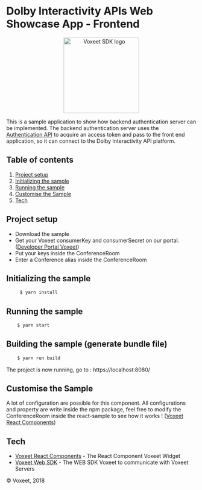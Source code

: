 Dolby Interactivity APIs Web Showcase App - Frontend
=====================

<p align="center">
<img src="https://cdn.dolby.io/wp-content/uploads/2020/05/Dolbyio-white-horizontal-e1589344433251.jpg" alt="Voxeet SDK logo" title="Dolby.io logo" width="200"/>
</p>

This is a sample application to show how backend authentication server can be implemented. The backend authentication server uses the [Authentication API](https://dolby.io/developers/interactivity-apis/rest-apis/authentication#operation/postOAuthToken) to acquire an access token and pass to the front end application, so it can connect to the Dolby Interactivity API platform.


## Table of contents

  1. [Project setup](#project-setup)
  1. [Initializing the sample](#initializing-the-sample)
  1. [Running the sample](#running-the-sample)
  1. [Customise the Sample](#customise-the-sample)
  1. [Tech](#tech)

## Project setup

 - Download the sample
 - Get your Voxeet consumerKey and consumerSecret on our portal. ([Developer Portal Voxeet](https://developer.voxeet.com))
 - Put your keys inside the ConferenceRoom
 - Enter a Conference alias inside the ConferenceRoom

## Initializing the sample

```bash
     $ yarn install
```

## Running the sample

```bash
    $ yarn start
```

## Building the sample (generate bundle file)

```bash
    $ yarn run build
```

The project is now running, go to : https://localhost:8080/

## Customise the Sample

  A lot of configuration are possible for this component.
  All configurations and property are write inside the npm package, feel free to modify the ConferenceRoom inside the react-sample to see how it works !
  ([Voxeet React Components](https://www.npmjs.com/package/@voxeet/react-components))

## Tech

  * [Voxeet React Components](https://www.npmjs.com/package/@voxeet/react-components) - The React Component Voxeet Widget
  * [Voxeet Web SDK](https://www.npmjs.com/package/@voxeet/voxeet-web-sdk) - The WEB SDK Voxeet to communicate with Voxeet Servers

© Voxeet, 2018
